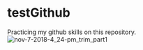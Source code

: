 # testGithub

Practicing my github skills on this repository.
![nov-7-2018-4_24-pm_trim_part1](https://user-images.githubusercontent.com/37755774/48166564-8fd3a800-e2ae-11e8-9585-01604918807d.gif)
